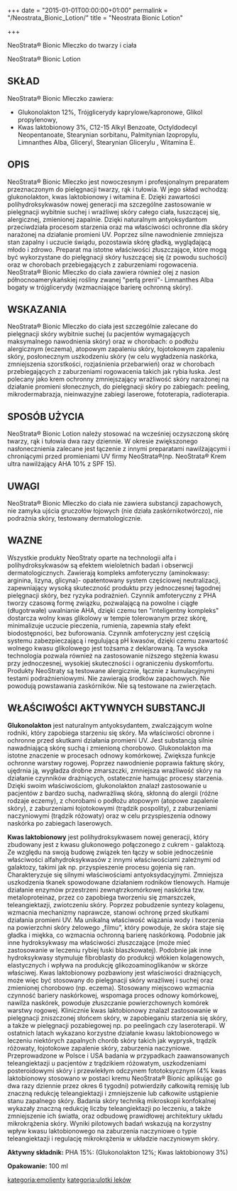 +++
date = "2015-01-01T00:00:00+01:00"
permalink = "/Neostrata_Bionic_Lotion/"
title = "Neostrata Bionic Lotion"

+++

NeoStrata® Bionic Mleczko do twarzy i ciała

NeoStrata® Bionic Lotion

SKŁAD
-----

NeoStrata® Bionic Mleczko zawiera:

-   Glukonolakton 12%, Trójglicerydy kaprylowe/kapronowe, Glikol propylenowy,
-   Kwas laktobionowy 3%, C12-15 Alkyl Benzoate, Octyldodecyl Neopentanoate, Stearynian sorbitanu, Palmitynian Izopropylu, Limnanthes Alba, Gliceryl, Stearynian Glicerylu , Witamina E.

OPIS
----

NeoStrata® Bionic Mleczko jest nowoczesnym i profesjonalnym preparatem przeznaczonym do pielęgnacji twarzy, rąk i tułowia. W jego skład wchodzą: glukonolakton, kwas laktobionowy i witamina E. Dzięki zawartości polihydroksykwasów nowej generacji ma szczególne zastosowanie w pielęgnacji wybitnie suchej i wrażliwej skóry całego ciała, łuszczącej się, alergicznej, zmienionej zapalnie. Dzięki naturalnym antyoksydantom przeciwdziała procesom starzenia oraz ma właściwości ochronne dla skóry narażonej na działanie promieni UV. Poprzez silne nawodnienie zmniejsza stan zapalny i uczucie świądu, pozostawia skórę gładką, wyglądającą młodo i zdrowo. Preparat ma istotne właściwości złuszczające, które mogą być wykorzystane do pielęgnacji skóry łuszczącej się (z powodu suchości) oraz w chorobach przebiegających z zaburzeniami rogowacenia. NeoStrata® Bionic Mleczko do ciała zawiera również olej z nasion północnoamerykańskiej rośliny zwanej "perłą prerii"- Limnanthes Alba bogaty w trójglicerydy (wzmacniające barierę ochronną skóry).

WSKAZANIA
---------

NeoStrata® Bionic Mleczko do ciała jest szczególnie zalecane do pielęgnacji skóry wybitnie suchej (u pacjentów wymagających maksymalnego nawodnienia skóry) oraz w chorobach: o podłożu alergicznym (eczema), atopowym zapaleniu skóry, łojotokowym zapaleniu skóry, posłonecznym uszkodzeniu skóry (w celu wygładzenia naskórka, zmniejszenia szorstkości, rozjaśnienia przebarwień) oraz w chorobach przebiegających z zaburzeniami rogowacenia takich jak rybia łuska. Jest polecany jako krem ochronny zmniejszający wrażliwość skóry narażonej na działanie promieni słonecznych, do pielęgnacji skóry po zabiegach: peeling, mikrodermabrazja, nieinwazyjne zabiegi laserowe, fototerapia, radioterapia.

SPOSÓB UŻYCIA
-------------

NeoStrata® Bionic Lotion należy stosować na wcześniej oczyszczoną skórę twarzy, rąk i tułowia dwa razy dziennie. W okresie zwiększonego nasłonecznienia zalecane jest łączenie z innymi preparatami nawilżającymi i chroniącymi przed promieniami UV firmy NeoStrata®(np. NeoStrata® Krem ultra nawilżający AHA 10% z SPF 15).

UWAGI
-----

NeoStrata® Bionic Mleczko do ciała nie zawiera substancji zapachowych, nie zamyka ujścia gruczołów łojowych (nie działa zaskórnikotwórczo), nie podrażnia skóry, testowany dermatologicznie.

WAZNE
-----

Wszystkie produkty NeoStraty oparte na technologii alfa i polihydroksykwasów są efektem wieloletnich badań i obserwcji dermatologicznych. Zawierają kompleks amfoteryczny (aminokwasy: arginina, lizyna, glicyna)- opatentowany system częściowej neutralizacji, zapewniający wysoką skuteczność produktu przy jednoczesnej łagodnej pielęgnacji skóry, bez ryzyka podrażnień. Czynnik amfoteryczny z PHA tworzy czasową formę związku, pozwalającą na powolne i ciągłe (długotrwałe) uwalnianie AHA, dzięki czemu ten "inteligentny kompleks" dostarcza wolny kwas glikolowy w tempie tolerowanym przez skórę, minimalizuje uczucie pieczenia, rumienia, zapewnia stały efekt biodostępności, bez buforowania. Czynnik amfoteryczny jest częścią systemu zabezpieczającą i regulującą pH kwasów, dzięki czemu zawartość wolnego kwasu glikolowego jest tożsama z deklarowaną. Ta wysoka technologia pozwala również na zastosowanie niższego stężenia kwasu przy jednoczesnej, wysokiej skuteczności i ograniczeniu dyskomfortu. Produkty NeoStraty są testowane alergicznie, łącznie z kumulacyjnymi testami podrażnieniowymi. Nie zawierają środków zapachowych. Nie powodują powstawania zaskórników. Nie są testowane na zwierzętach.

WŁAŚCIWOŚCI AKTYWNYCH SUBSTANCJI
--------------------------------

**Glukonolakton** jest naturalnym antyoksydantem, zwalczającym wolne rodniki, który zapobiega starzeniu się skóry. Ma właściwości obronne i ochronne przed skutkami działania promieni UV. Jest substancją silnie nawadniającą skórę suchą i zmienioną chorobowo. Glukonolakton ma istotne znaczenie w procesach odnowy komórkowej. Zwiększa funkcje ochronne warstwy rogowej. Poprzez nawodnienie poprawia fakturę skóry, ujędrnia ją, wygładza drobne zmarszczki, zmniejsza wrażliwość skóry na działanie czynników drażniących, ostatecznie hamując procesy starzenia. Dzięki swoim właściwościom, glukonolakton znalazł zastosowanie u pacjentów z bardzo suchą, nadwrażliwą skórą, skłonną do alergii (różne rodzaje eczemy), z chorobami o podłożu atopowym (atopowe zapalenie skóry), z zaburzeniami łojotokowymi (trądzik pospolity), z zaburzeniami naczyniowymi (trądzik różowaty) oraz w celu przyspieszenia odnowy naskórka po zabiegach laserowych.

**Kwas laktobionowy** jest polihydroksykwasem nowej generacji, który zbudowany jest z kwasu glukonowego połączonego z cukrem - galaktozą. Ze względu na swoją budowę związek ten łączy w sobie jednocześnie właściwości alfahydroksykwasów z innymi właściwościami zależnymi od galaktozy, takimi jak np. przyspieszenie procesu gojenia się ran. Charakteryzuje się silnymi właściwościami antyoksydacyjnymi. Zmniejsza uszkodzenia tkanek spowodowane działaniem rodników tlenowych. Hamuje działanie enzymów przestrzeni zewnątrzkomórkowej naskórka tzw. metaloproteinaz, przez co zapobiega tworzeniu się zmarszczek, teleangiektazji, zwiotczeniu skóry. Poprzez pobudzenie syntezy kolagenu, wzmacnia mechanizmy naprawcze, stanowi ochronę przed skutkami działania promieni UV. Ma unikalną właściwość wiązania wody i tworzenia na powierzchni skóry żelowego „filmu”, który powoduje, że skóra staje się gładka i miękka, co wzmacnia ochronną barierę naskórkową. Podobnie jak inne hydroksykwasy ma właściwości złuszczające (może mieć zastosowanie w leczeniu rybiej łuski blaszkowatej). Podobnie jak inne hydroksykwasy stymuluje fibroblasty do produkcji włókien kolagenowych, elastycznych i wpływa na produkcję glikozoaminoglikanów w skórze właściwej. Kwas laktobionowy pozbawiony jest właściwości drażniących, może więc być stosowany do pielęgnacji skóry wrażliwej i suchej oraz zmienionej chorobowo (np. eczema). Stosowany miejscowo wzmacnia czynność bariery naskórkowej, wspomaga proces odnowy komórkowej, nawilża naskórek, powoduje złuszczanie powierzchownych komórek warstwy rogowej. Klinicznie kwas laktobionowy znalazł zastosowanie w pielęgnacji zniszczonej słońcem skóry, w zapobieganiu starzenia się skóry, a także w pielęgnacji pozabiegowej np. po peelingach czy laseroterapii. W ostatnich latach wykazano korzystne działanie kwasu laktobionowego w leczeniu niektórych zapalnych chorób skóry takich jak wyprysk, trądzik różowaty, łojotokowe zapalenie skóry, zaburzenia naczyniowe. Przeprowadzone w Polsce i USA badania w przypadkach zaawansowanych teleangiektazji u pacjentów z trądzikiem różowatym, uszkodzeniami posteroidowymi skóry i przewlekłym odczynem fototoksycznym (4% kwas laktobionowy stosowano w postaci kremu NeoStrata® Bionic aplikując go dwa razy dziennie przez okres 6 tygodni) potwierdziły całkowitą remisję lub znaczną redukcję teleangiektazji i zmniejszenie lub całkowite ustąpienie stanu zapalnego skóry. Badania skóry techniką mikroskopii konfokalnej wykazały znaczną redukcję liczby teleangiektazji po leczeniu, a także zmniejszenie ich światła, oraz odbudowę prawidłowej architektury układu mikrokrążenia skóry. Wyniki pilotowych badań wskazują na korzystny wpływ kwasu laktobionowego na zaburzenia naczyniowe o typie teleangiektazji i regulację mikrokrążenia w układzie naczyniowym skóry.

**Aktywny składnik:** PHA 15%: (Glukonolakton 12%; Kwas laktobionowy 3%)

**Opakowanie:** 100 ml

[kategoria:emolienty](/atopedia/kategoria:emolienty "wikilink") [kategoria:ulotki leków](/atopedia/kategoria:ulotki_leków "wikilink")